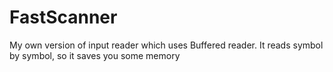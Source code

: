 # FastScanner
My own version of input reader which uses Buffered reader. It reads symbol by symbol, so it saves you some memory

